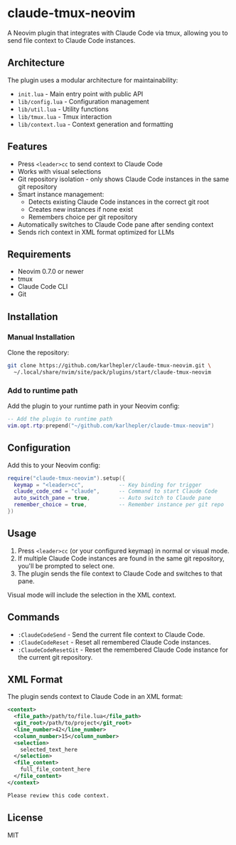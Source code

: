 # claude-tmux-neovim

A Neovim plugin that integrates with Claude Code via tmux, allowing you to send file context to Claude Code instances.

## Architecture

The plugin uses a modular architecture for maintainability:

- `init.lua` - Main entry point with public API
- `lib/config.lua` - Configuration management
- `lib/util.lua` - Utility functions
- `lib/tmux.lua` - Tmux interaction
- `lib/context.lua` - Context generation and formatting

## Features

- Press `<leader>cc` to send context to Claude Code
- Works with visual selections
- Git repository isolation - only shows Claude Code instances in the same git repository
- Smart instance management:
  - Detects existing Claude Code instances in the correct git root
  - Creates new instances if none exist
  - Remembers choice per git repository
- Automatically switches to Claude Code pane after sending context
- Sends rich context in XML format optimized for LLMs

## Requirements

- Neovim 0.7.0 or newer
- tmux
- Claude Code CLI
- Git

## Installation

### Manual Installation

Clone the repository:

```bash
git clone https://github.com/karlhepler/claude-tmux-neovim.git \
  ~/.local/share/nvim/site/pack/plugins/start/claude-tmux-neovim
```

### Add to runtime path

Add the plugin to your runtime path in your Neovim config:

```lua
-- Add the plugin to runtime path
vim.opt.rtp:prepend("~/github.com/karlhepler/claude-tmux-neovim")
```

## Configuration

Add this to your Neovim config:

```lua
require("claude-tmux-neovim").setup({
  keymap = "<leader>cc",           -- Key binding for trigger
  claude_code_cmd = "claude",      -- Command to start Claude Code
  auto_switch_pane = true,         -- Auto switch to Claude pane
  remember_choice = true,          -- Remember instance per git repo
})
```

## Usage

1. Press `<leader>cc` (or your configured keymap) in normal or visual mode.
2. If multiple Claude Code instances are found in the same git repository, you'll be prompted to select one.
3. The plugin sends the file context to Claude Code and switches to that pane.

Visual mode will include the selection in the XML context.

## Commands

- `:ClaudeCodeSend` - Send the current file context to Claude Code.
- `:ClaudeCodeReset` - Reset all remembered Claude Code instances.
- `:ClaudeCodeResetGit` - Reset the remembered Claude Code instance for the current git repository.

## XML Format

The plugin sends context to Claude Code in an XML format:

```xml
<context>
  <file_path>/path/to/file.lua</file_path>
  <git_root>/path/to/project</git_root>
  <line_number>42</line_number>
  <column_number>15</column_number>
  <selection>
    selected_text_here
  </selection>
  <file_content>
    full_file_content_here
  </file_content>
</context>

Please review this code context.
```

## License

MIT